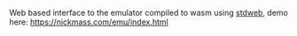 Web based interface to the emulator compiled to wasm using [stdweb](https://github.com/koute/stdweb), demo here: <https://nickmass.com/emu/index.html>
